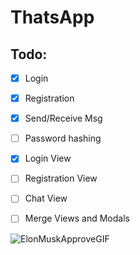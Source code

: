 # ThatsApp

## Todo:

- [x] Login
- [x] Registration
- [x] Send/Receive Msg
- [ ] Password hashing
- [x] Login View
- [ ] Registration View 
- [ ] Chat View 
- [ ] Merge Views and Modals 


![ElonMuskApproveGIF](https://user-images.githubusercontent.com/94349629/164476301-7d392b2e-7b21-4a2d-9a33-742fd6642c1a.gif)

